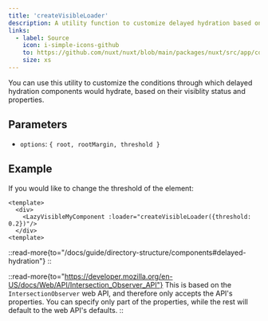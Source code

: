 ```yaml
---
title: 'createVisibleLoader'
description: A utility function to customize delayed hydration based on visibility properties.
links:
  - label: Source
    icon: i-simple-icons-github
    to: https://github.com/nuxt/nuxt/blob/main/packages/nuxt/src/app/composables/hydrate.ts
    size: xs
---
```


You can use this utility to customize the conditions through which delayed hydration components would hydrate, based on their visiblity status and properties.

## Parameters

- `options`: `{ root, rootMargin, threshold }`

## Example

If you would like to change the threshold of the element:

```vue [pages/index.vue]
<template>
  <div>
    <LazyVisibleMyComponent :loader="createVisibleLoader({threshold: 0.2})"/>
  </div>
<template>
```
::read-more{to="/docs/guide/directory-structure/components#delayed-hydration"}
::

::read-more{to="https://developer.mozilla.org/en-US/docs/Web/API/Intersection_Observer_API"}
This is based on the `IntersectionObserver` web API, and therefore only accepts the API's properties. You can specify only part of the properties, while the rest will default to the web API's defaults.
::
